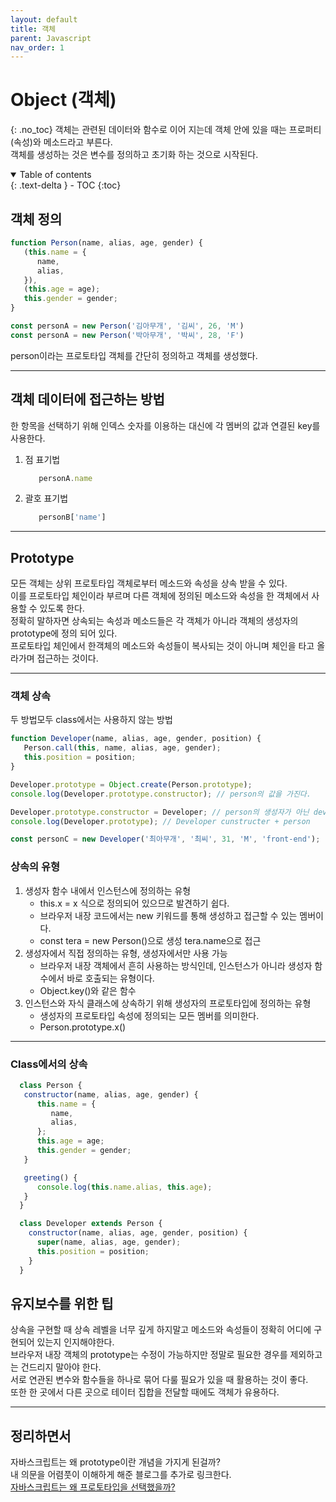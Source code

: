 ```yaml
---
layout: default
title: 객체
parent: Javascript
nav_order: 1
---
```


# Object (객체)
{: .no_toc}
객체는 관련된 데이터와 함수로 이어 지는데 객체 안에 있을 때는 프로퍼티(속성)와 메소드라고 부른다.  
객체를 생성하는 것은 변수를 정의하고 초기화 하는 것으로 시작된다.  
<details open markdown="block">
  <summary>
    Table of contents
  </summary>
  {: .text-delta }
- TOC
{:toc}
</details>



## 객체 정의
```js
function Person(name, alias, age, gender) {
   (this.name = {
      name,
      alias,
   }),
   (this.age = age);
   this.gender = gender;
}

const personA = new Person('김아무개', '김씨', 26, 'M')
const personA = new Person('박아무개', '박씨', 28, 'F')
```
person이라는 프로토타입 객체를 간단히 정의하고 객체를 생성했다.   

---


## 객체 데이터에 접근하는 방법
한 항목을 선택하기 위해 인덱스 숫자를 이용하는 대신에 각 멤버의 값과 연결된 key를 사용한다.
1. 점 표기법
   ```js
      personA.name
   ```

2. 괄호 표기법
   ```js
      personB['name']
   ```

---

## Prototype  

모든 객체는 상위 프로토타입 객체로부터 메소드와 속성을 상속 받을 수 있다.  
이를 프로토타입 체인이라 부르며 다른 객체에 정의된 메소드와 속성을 한 객체에서 사용할 수 있도록 한다.  
정확히 말하자면 상속되는 속성과 메소드들은 각 객체가 아니라 객체의 생성자의 prototype에 정의 되어 있다.  
프로토타입 체인에서 한객체의 메소드와 속성들이 복사되는 것이 아니며 체인을 타고 올라가며 접근하는 것이다.

---

### 객체 상속
두 방법모두 class에서는 사용하지 않는 방법

```js
function Developer(name, alias, age, gender, position) {
   Person.call(this, name, alias, age, gender);
   this.position = position;
}
```

```js
Developer.prototype = Object.create(Person.prototype);
console.log(Developer.prototype.constructor); // person의 값을 가진다.

Developer.prototype.constructor = Developer; // person의 생성자가 아닌 developer constructor 할당
console.log(Developer.prototype); // Developer cunstructer + person

const personC = new Developer('최아무개', '최씨', 31, 'M', 'front-end');

```
### 상속의 유형

1. 생성자 함수 내에서 인스턴스에 정의하는 유형
   - this.x = x 식으로 정의되어 있으므로 발견하기 쉽다.
   - 브라우저 내장 코드에서는 new 키워드를 통해 생성하고 접근할 수 있는 멤버이다.
   - const tera = new Person()으로 생성 tera.name으로 접근
2. 생성자에서 직접 정의하는 유형, 생성자에서만 사용 가능
   - 브라우저 내장 객체에서 흔히 사용하는 방식인데, 인스턴스가 아니라 생성자 함수에서 바로 호출되는 유형이다.
   - Object.key()와 같은 함수
3. 인스턴스와 자식 클래스에 상속하기 위해 생성자의 프로토타입에 정의하는 유형
   - 생성자의 프로토타입 속성에 정의되는 모든 멤버를 의미한다.
   - Person.prototype.x()

---

### Class에서의 상속
```js
  class Person {
   constructor(name, alias, age, gender) {
      this.name = {
         name,
         alias,
      };
      this.age = age;
      this.gender = gender;
   }

   greeting() {
      console.log(this.name.alias, this.age);
   }
  }

  class Developer extends Person {
    constructor(name, alias, age, gender, position) {
      super(name, alias, age, gender);
      this.position = position;
    }
  }
```

## 유지보수를 위한 팁

상속을 구현할 때 상속 레벨을 너무 깊게 하지말고 메소드와 속성들이 정확히 어디에 구현되어 있는지 인지해야한다.  
브라우저 내장 객체의 prototype는 수정이 가능하지만 정말로 필요한 경우를 제외하고는 건드리지 말아야 한다.  
서로 연관된 변수와 함수들을 하나로 묶어 다룰 필요가 있을 때 활용하는 것이 좋다.  
또한 한 곳에서 다른 곳으로 테이터 집합을 전달할 때에도 객체가 유용하다.


---

## 정리하면서
자바스크립트는 왜 prototype이란 개념을 가지게 된걸까?   
내 의문을 어렴풋이 이해하게 해준 블로그를 추가로 링크한다.   
[자바스크립트는 왜 프로토타입을 선택했을까?](https://medium.com/@limsungmook/%EC%9E%90%EB%B0%94%EC%8A%A4%ED%81%AC%EB%A6%BD%ED%8A%B8%EB%8A%94-%EC%99%9C-%ED%94%84%EB%A1%9C%ED%86%A0%ED%83%80%EC%9E%85%EC%9D%84-%EC%84%A0%ED%83%9D%ED%96%88%EC%9D%84%EA%B9%8C-997f985adb42)